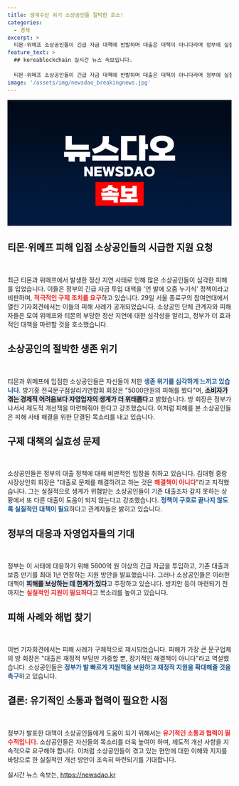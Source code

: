 ```yaml
---
title: 생계수단 위기 소상공인들 절박한 호소!
categories:
  - 경제
excerpt: >
  티몬·위메프 소상공인들이 긴급 자금 대책에 반발하며 대출은 대책이 아니다라며 정부에 실질적인 구제를 촉구했다. 생계 위기에 처한 자영업자들의 절박한 목소리가 전해진 기자회견 현장을 확인해보세요.
feature_text: >
  ## koreablockchain 실시간 뉴스 속보입니다.

  티몬·위메프 소상공인들이 긴급 자금 대책에 반발하며 대출은 대책이 아니다라며 정부에 실질적인 구제를 촉구했다. 생계 위기에 처한 자영업자들의 절박한 목소리가 전해진 기자회견 현장을 확인해보세요.
image: '/assets/img/newsdao_breakingnews.jpg'
---
```


<p><img src="/assets/img/newsdao_breakingnews.jpg" alt="koreablockchain 속보" /></p>

<h2 data-ke-size="size26">티몬·위메프 피해 입점 소상공인들의 시급한 지원 요청</h2>

<p data-ke-size="size16">&nbsp;</p>

<p>최근 티몬과 위메프에서 발생한 정산 지연 사태로 인해 많은 소상공인들이 심각한 피해를 입었습니다. 이들은 정부의 긴급 자금 투입 대책을 '언 발에 오줌 누기식' 정책이라고 비판하며, <b><span style="color: #ee2323;">적극적인 구제 조치를 요구</span></b>하고 있습니다. 29일 서울 종로구의 참여연대에서 열린 기자회견에서는 이들의 피해 사례가 공개되었습니다. 소상공인 단체 관계자와 피해자들은 모여 위메프와 티몬의 부당한 정산 지연에 대한 심각성을 알리고, 정부가 더 효과적인 대책을 마련할 것을 호소했습니다.</p>

<h2 data-ke-size="size26">소상공인의 절박한 생존 위기</h2>

<p data-ke-size="size16">&nbsp;</p>

<p>티몬과 위메프에 입점한 소상공인들은 자신들이 처한 <b><span style="color: #1a5490;">생존 위기를 심각하게 느끼고 있습니다</span></b>. 방기홍 전국문구점살리기연합회 회장은 "5000만원의 피해를 봤다"며, <b><span style="background-color: #21538527;">소비자가 겪는 경제적 어려움보다 자영업자의 생계가 더 위태롭다</span></b>고 밝혔습니다. 방 회장은 정부가 나서서 제도적 개선책을 마련해줘야 한다고 강조했습니다. 이처럼 피해를 본 소상공인들은 피해 사태 해결을 위한 단결된 목소리를 내고 있습니다.</p>

<h2 data-ke-size="size26">구제 대책의 실효성 문제</h2>

<p data-ke-size="size16">&nbsp;</p>

<p>소상공인들은 정부의 대출 정책에 대해 비판적인 입장을 취하고 있습니다. 김대형 중랑시장상인회 회장은 "대출로 문제를 해결하려고 하는 것은 <b><span style="color: #ee2323;">해결책이 아니다</span></b>"라고 지적했습니다. 그는 실질적으로 생계가 위협받는 소상공인들이 기존 대출조차 갚지 못하는 상황에서 또 다른 대출이 도움이 되지 않는다고 강조했습니다. <b><span style="color: #1a5490;">정책이 구호로 끝나지 않도록 실질적인 대책이 필요</span></b>하다고 관계자들은 밝히고 있습니다.</p>

<h2 data-ke-size="size26">정부의 대응과 자영업자들의 기대</h2>

<p data-ke-size="size16">&nbsp;</p>

<p>정부는 이 사태에 대응하기 위해 5600억 원 이상의 긴급 자금을 투입하고, 기존 대출과 보증 만기를 최대 1년 연장하는 지원 방안을 발표했습니다. 그러나 소상공인들은 이러한 대책이 <b><span style="background-color: #21538527;">피해를 보상하는 데 한계가 있다</span></b>고 주장하고 있습니다. 방지안 등이 마련되기 전까지는 <b><span style="color: #ee2323;">실질적인 지원이 필요하다</span></b>고 목소리를 높이고 있습니다.</p>

<h2 data-ke-size="size26">피해 사례와 해법 찾기</h2>

<p data-ke-size="size16">&nbsp;</p>

<p>이번 기자회견에서는 피해 사례가 구체적으로 제시되었습니다. 피해가 가장 큰 문구업체의 방 회장은 "대출은 재정적 부담만 가중할 뿐, 장기적인 해결책이 아니다"라고 역설했습니다. 소상공인들은 <b><span style="color: #1a5490;">정부가 발 빠르게 지원책을 보완하고 재정적 지원을 확대해줄 것을 촉구</span></b>하고 있습니다.</p>

<h2 data-ke-size="size26">결론: 유기적인 소통과 협력이 필요한 시점</h2>

<p data-ke-size="size16">&nbsp;</p>

<p>정부가 발표한 대책이 소상공인들에게 도움이 되기 위해서는 <b><span style="color: #ee2323;">유기적인 소통과 협력이 필수적입니다</span></b>. 소상공인들은 자신들의 목소리를 더욱 높여야 하며, 제도적 개선 사항을 지속적으로 요구해야 합니다. 이처럼 소상공인들이 겪고 있는 현안에 대한 이해와 지지를 바탕으로 한 실질적인 개선 방안이 조속히 마련되기를 기대합니다.</p>
실시간 뉴스 속보는, <a href="https://newsdao.kr" rel="dofollow">https://newsdao.kr</a>


